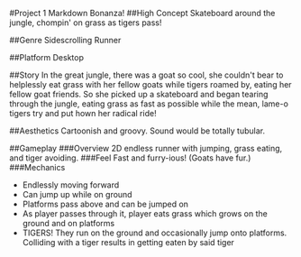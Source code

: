 #Project 1 Markdown Bonanza!
##High Concept
Skateboard around the jungle, chompin' on grass as tigers pass!

##Genre
Sidescrolling Runner

##Platform
Desktop

##Story
In the great jungle, there was a goat so cool, she couldn't bear to helplessly eat grass with her fellow goats while tigers roamed by, eating her fellow goat friends. So she picked up a skateboard and began tearing through the jungle, eating grass as fast as possible while the mean, lame-o tigers try and put hown her radical ride!

##Aesthetics
Cartoonish and groovy. Sound would be totally tubular.

##Gameplay
###Overview
2D endless runner with jumping, grass eating, and tiger avoiding.
###Feel
Fast and furry-ious! (Goats have fur.)
###Mechanics
+ Endlessly moving forward
+ Can jump up while on ground
+ Platforms pass above and can be jumped on
+ As player passes through it, player eats grass which grows on the ground and on platforms
+ TIGERS! They run on the ground and occasionally jump onto platforms. Colliding with a tiger results in getting eaten by said tiger
